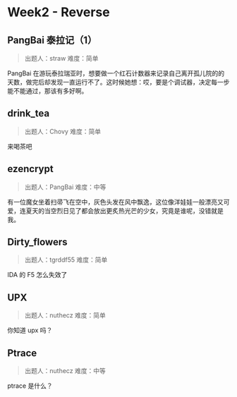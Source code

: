 # Week2 - Reverse

## PangBai 泰拉记（1）

> 出题人：straw
> 难度：简单

PangBai 在游玩泰拉瑞亚时，想要做一个红石计数器来记录自己离开孤儿院的的天数，做完后却发现一直运行不了。这时候她想：哎，要是个调试器，决定每一步能不能通过，那该有多好啊。

## drink_tea

> 出题人：Chovy
> 难度：简单

来喝茶吧

## ezencrypt

> 出题人：PangBai
> 难度：中等

有一位魔女坐着扫帚飞在空中，灰色头发在风中飘逸，这位像洋娃娃一般漂亮又可爱，连夏天的当空烈日见了都会放出更炙热光芒的少女，究竟是谁呢，没错就是我。

## Dirty_flowers

> 出题人：tgrddf55
> 难度：简单

IDA 的 F5 怎么失效了

## UPX

> 出题人：nuthecz
> 难度：简单

你知道 upx 吗？

## Ptrace

> 出题人：nuthecz
> 难度：中等

ptrace 是什么？
